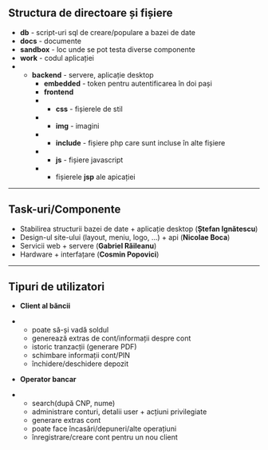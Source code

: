 ## Structura de directoare și fișiere

* **db** - script-uri sql de creare/populare a bazei de date
* **docs** - documente
* **sandbox** - loc unde se pot testa diverse componente
* **work** - codul aplicației
* * **backend** - servere, aplicație desktop
    * **embedded** - token pentru autentificarea în doi pași
    * **frontend**
	* * **css** - fișierele de stil
	* * **img** - imagini
	* * **include** - fișiere php care sunt incluse în alte fișiere
	* * **js** - fișiere javascript
	* * fișierele **jsp** ale apicației

---


## Task-uri/Componente

* Stabilirea structurii bazei de date + aplicație desktop (**Ștefan Ignătescu**)
* Design-ul site-ului (layout, meniu, logo, ...) + api (**Nicolae Boca**)
* Servicii web + servere (**Gabriel Răileanu**)
* Hardware + interfațare (**Cosmin Popovici**)

---

## Tipuri de utilizatori

* **Client al băncii**
* 	* poate să-și vadă soldul
	* generează extras de cont/informații despre cont
	* istoric tranzacții (generare PDF)
	* schimbare informații cont/PIN
	* închidere/deschidere depozit

* **Operator bancar**
* 	* search(după CNP, nume)
	* administrare conturi, detalii user + acțiuni privilegiate
    * generare extras cont
    * poate face încasări/depuneri/alte operațiuni
    * înregistrare/creare cont pentru un nou client

